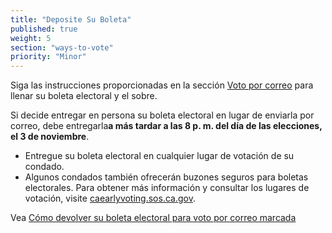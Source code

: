 ```yaml
---
title: "Deposite Su Boleta"
published: true
weight: 5
section: "ways-to-vote"
priority: "Minor"
---
```


Siga las instrucciones proporcionadas en la sección [Voto por correo](#menu-item-voto-por-correo) para llenar su boleta electoral y el sobre. 

Si decide entregar en persona su boleta electoral en lugar de enviarla por correo, debe entregarla**a más tardar a las 8 p. m. del día de las elecciones, el 3 de noviembre**.
- Entregue su boleta electoral en cualquier lugar de votación de su condado.
- Algunos condados también ofrecerán buzones seguros para boletas electorales. 
Para obtener más información y consultar los lugares de votación, visite [caearlyvoting.sos.ca.gov](https://caearlyvoting.sos.ca.gov/).

Vea [Cómo devolver su boleta electoral para voto por correo marcada](https://www.youtube.com/watch?v=hFH3YZrhBag&feature=youtu.be)

